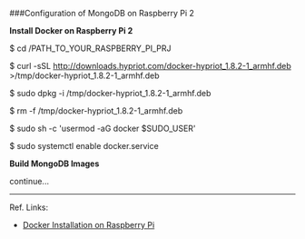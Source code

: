 ###Configuration of MongoDB on Raspberry Pi 2

**Install Docker on Raspberry Pi 2**

$ cd /PATH_TO_YOUR_RASPBERRY_PI_PRJ

$ curl -sSL http://downloads.hypriot.com/docker-hypriot_1.8.2-1_armhf.deb >/tmp/docker-hypriot_1.8.2-1_armhf.deb

$ sudo dpkg -i /tmp/docker-hypriot_1.8.2-1_armhf.deb

$ rm -f /tmp/docker-hypriot_1.8.2-1_armhf.deb

$ sudo sh -c 'usermod -aG docker $SUDO_USER'

$ sudo systemctl enable docker.service

**Build MongoDB Images**

continue...

------

Ref. Links:

- [Docker Installation on Raspberry Pi](https://github.com/umiddelb/armhf/wiki/Get-Docker-up-and-running-on-the-RaspberryPi-%28ARMv6%29-in-three-steps)